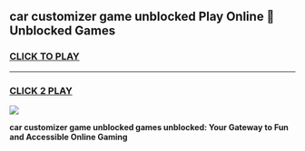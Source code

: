 
## car customizer game unblocked Play Online 👋 Unblocked Games
<h3>
<a href="https://premium.freeplayer.one?title=car_customizer_game_unblocked&ref=19F">CLICK TO PLAY</a></h3>
<hr>

<h3>
<a href="https://premium.freeplayer.one?title=car_customizer_game_unblocked&ref=19F">CLICK 2 PLAY</a>
  
</h3>

<a href="https://premium.freeplayer.one?title=car_customizer_game_unblocked&ref=19F"><img src="https://clearcache.store/games.png"></a>


**car customizer game unblocked games unblocked: Your Gateway to Fun and Accessible Online Gaming**
